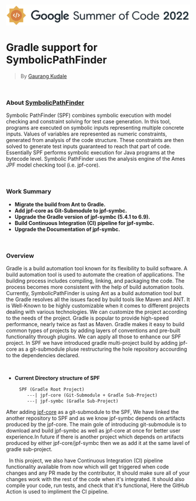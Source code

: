![alt text](https://github.com/gaurangkudale/Google-Summer-of-Code-2022/blob/main-gk/gsoc2022%20logo.png)


# Gradle support for SymbolicPathFinder 
> By [Gaurang Kudale](https://www.linkedin.com/in/gaurangkudale/)

&nbsp;
&nbsp;

### About [SymbolicPathFinder](https://github.com/SymbolicPathFinder/jpf-symbc)
Symbolic PathFinder (SPF) combines symbolic execution with model checking and constraint solving for test case generation. In this tool, programs are executed on symbolic inputs representing multiple concrete inputs. Values of variables are represented as numeric constraints, generated from analysis of the code structure. These constraints are then solved to generate test inputs guaranteed to reach that part of code. Essentially SPF performs symbolic execution for Java programs at the bytecode level. Symbolic PathFinder uses the analysis engine of the Ames JPF model checking tool (i.e. jpf-core).

&nbsp;
&nbsp;

### **Work Summary**
- **Migrate the build from Ant to Gradle.**
- **Add jpf-core as Git-Submodule to jpf-symbc.**
- **Upgrade the Gradle version of jpf-symbc (5.4.1 to 6.9).**
- **Build Continuous Integration (CI) pipeline for jpf-symbc.**
- **Upgrade the Documentation of jpf-symbc.**

&nbsp;
&nbsp;

### **Overview**

Gradle is a build automation tool known for its flexibility to build software. A build automation tool is used to automate the creation of applications. The building process includes compiling, linking, and packaging the code. The process becomes more consistent with the help of build automation tools. Currently, SymbolicPathFinder is using Ant as a build automation tool but the Gradle resolves all the issues faced by build tools like Maven and ANT. It is Well-Known to be highly customizable when it comes to different projects dealing with various technologies. We can customize the project according to the needs of the project. Gradle is popular to provide high-speed performance, nearly twice as fast as Maven. Gradle makes it easy to build common types of projects by adding layers of conventions and pre-built functionality through plugins. We can apply all those to enhance our SPF project. In SPF we have introduced gradle multi-project build by adding jpf-core as a git-submodule pluse restructuring the hole repository accourding to the dependencies declared.

&nbsp;

- **Current Directory structure of SPF**
&nbsp;
```{bash}
     SPF (Gradle Root Project)
        ---| jpf-core (Git-Submodule + Gradle Sub-Project)
        ---| jpf-symbc (Gradle Sub-Project)
```
After adding [jpf-core](https://github.com/javapathfinder/jpf-core) as a git-submodule to the SPF, We have linked the another repository to SPF and as we know jpf-symbc depends on artifacts produced by the jpf-core. The main gole of introducing git-submodule is to download and build jpf-symbc as well as jpf-core at once for better user experience.In future if there is another project which depends on artifacts produced by either jpf-core/jpf-symbc then we as add it at the same lavel of gradle sub-project.

&nbsp;
In this project, we also have Continuous Integration (CI) pipeline functionality available from now which will get triggered when code changes and any PR made by the contributor, It should make sure all of your changes work with the rest of the code when it's integrated. It should also compile your code, run tests, and check that it's functional, Here the GitHub Action is used to impliment the CI pipeline.
